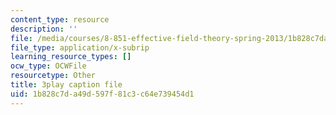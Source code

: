 ```yaml
---
content_type: resource
description: ''
file: /media/courses/8-851-effective-field-theory-spring-2013/1b828c7da49d597f81c3c64e739454d1_zqOoSBbcack.vtt
file_type: application/x-subrip
learning_resource_types: []
ocw_type: OCWFile
resourcetype: Other
title: 3play caption file
uid: 1b828c7d-a49d-597f-81c3-c64e739454d1
---
```

